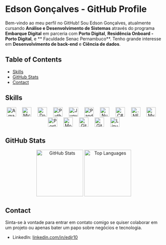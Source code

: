 # Edson Gonçalves - GitHub Profile

Bem-vindo ao meu perfil no GitHub! Sou Edson Gonçalves, atualmente cursando **Análise e Desenvolvimento de Sistemas** através do programa **Embarque Digital** em parceria com **Porto Digital**, **Residência Onboard - Porto Digital**, e ** Faculdade Senac Pernambuco**. Tenho grande interesse em **Desenvolvimento de back-end** e **Ciência de dados**.

## Table of Contents
- [Skills](#skills)
- [GitHub Stats](#github-stats)
- [Contact](#contact)

## Skills
<div align="center">
  <img src="https://skillicons.dev/icons?i=aws" height="30" alt="Amazon Web Services" />
  <img width="12" />
  <img src="https://cdn.jsdelivr.net/gh/devicons/devicon/icons/azure/azure-original.svg" height="30" alt="Microsoft Azure" />
  <img width="12" />
  <img src="https://cdn.simpleicons.org/docker/2496ED" height="30" alt="Docker" />
  <img width="12" />
  <img src="https://cdn.jsdelivr.net/gh/devicons/devicon/icons/python/python-original.svg" height="30" alt="Python" />
  <img width="12" />
  <img src="https://cdn.jsdelivr.net/gh/devicons/devicon/icons/jupyter/jupyter-original.svg" height="30" alt="Jupyter Notebook" />
  <img width="12" />
  <img src="https://cdn.jsdelivr.net/gh/devicons/devicon/icons/pandas/pandas-original.svg" height="30" alt="Pandas" />
  <img width="12" />
  <img src="https://cdn.jsdelivr.net/gh/devicons/devicon/icons/numpy/numpy-original.svg" height="30" alt="NumPy" />
  <img width="12" />
  <img src="https://cdn.jsdelivr.net/gh/devicons/devicon/icons/csharp/csharp-original.svg" height="30" alt="C#" />
  <img width="12" />
  <img src="https://skillicons.dev/icons?i=dotnet" height="30" alt=".NET" />
  <img width="12" />
  <img src="https://cdn.jsdelivr.net/gh/devicons/devicon/icons/mysql/mysql-original.svg" height="30" alt="MySQL" />
  <img width="12" />
  <img src="https://cdn.simpleicons.org/postgresql/4169E1" height="30" alt="PostgreSQL" />
  <img width="12" />
  <img src="https://skillicons.dev/icons?i=mongodb" height="30" alt="MongoDB" />
  <img width="12" />
  <img src="https://cdn.jsdelivr.net/gh/devicons/devicon/icons/git/git-original.svg" height="30" alt="Git" />
  <img width="12" />
  <img src="https://cdn.jsdelivr.net/gh/devicons/devicon/icons/github/github-original.svg" height="30" alt="GitHub" />
  <img width="12" />
  <img src="https://cdn.jsdelivr.net/gh/devicons/devicon/icons/linux/linux-original.svg" height="30" alt="Linux" />
</div>

## GitHub Stats
<div align="center">
  <img src="https://github-readme-stats.vercel.app/api?username=eds0njun1or&hide_title=false&hide_rank=false&show_icons=true&include_all_commits=true&count_private=true&disable_animations=false&theme=aura&locale=en&hide_border=false&order=1" height="150" alt="GitHub Stats" />
  <img src="https://github-readme-stats.vercel.app/api/top-langs?username=eds0njun1or&locale=en&hide_title=false&layout=compact&card_width=320&langs_count=5&theme=aura&hide_border=false&order=2" height="150" alt="Top Languages" />
</div>

## Contact
Sinta-se à vontade para entrar em contato comigo se quiser colaborar em um projeto ou apenas bater um papo sobre negócios e tecnologia.

- LinkedIn: [linkedin.com/in/edjr10](https://linkedin.com/in/edjr10)
